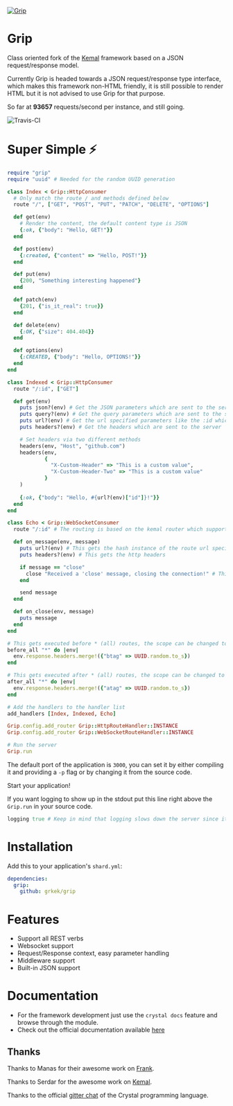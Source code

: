 
[![Grip](https://avatars0.githubusercontent.com/u/44188195?s=200&v=4)](https://github.com/grkek/grip)

# Grip

Class oriented fork of the [Kemal](https://kemalcr.com) framework based on a JSON request/response model.

Currently Grip is headed towards a JSON request/response type interface, which makes this framework non-HTML friendly, 
it is still possible to render HTML but it is not advised to use Grip for that purpose.

So far at **93657** requests/second per instance, and still going.

![Travis-CI](https://travis-ci.com/grkek/grip.svg?branch=master)

# Super Simple ⚡️

```ruby
require "grip"
require "uuid" # Needed for the random UUID generation

class Index < Grip::HttpConsumer
  # Only match the route / and methods defined below
  route "/", ["GET", "POST", "PUT", "PATCH", "DELETE", "OPTIONS"]

  def get(env)
    # Render the content, the default content type is JSON
    {:ok, {"body": "Hello, GET!"}}
  end

  def post(env)
    {:created, {"content" => "Hello, POST!"}}
  end

  def put(env)
    {200, "Something interesting happened"}
  end

  def patch(env)
    {201, {"is_it_real": true}}
  end

  def delete(env)
    {:OK, {"size": 404.404}}
  end

  def options(env)
    {:CREATED, {"body": "Hello, OPTIONS!"}}
  end
end

class Indexed < Grip::HttpConsumer
  route "/:id", ["GET"]

  def get(env)
    puts json?(env) # Get the JSON parameters which are sent to the server
    puts query?(env) # Get the query parameters which are sent to the server
    puts url?(env) # Get the url specified parameters like the :id which are sent to the server
    puts headers?(env) # Get the headers which are sent to the server

    # Set headers via two different methods
    headers(env, "Host", "github.com")
    headers(env, 
            {
              "X-Custom-Header" => "This is a custom value",
              "X-Custom-Header-Two" => "This is a custom value"
            }
    )
    
    {:ok, {"body": "Hello, #{url?(env)["id"]}!"}}
  end
end

class Echo < Grip::WebSocketConsumer
  route "/:id" # The routing is based on the kemal router which supports the same routing powers.

  def on_message(env, message)
    puts url?(env) # This gets the hash instance of the route url specified variables
    puts headers?(env) # This gets the http headers

    if message == "close"
      close "Received a 'close' message, closing the connection!" # This closes the connection
    end

    send message
  end

  def on_close(env, message)
    puts message
  end
end

# This gets executed before * (all) routes, the scope can be changed to a specific route
before_all "*" do |env|
  env.response.headers.merge!({"btag" => UUID.random.to_s})
end

# This gets executed after * (all) routes, the scope can be changed to a specific route
after_all "*" do |env|
  env.response.headers.merge!({"atag" => UUID.random.to_s})
end

# Add the handlers to the handler list
add_handlers [Index, Indexed, Echo]

Grip.config.add_router Grip::HttpRouteHandler::INSTANCE
Grip.config.add_router Grip::WebSocketRouteHandler::INSTANCE

# Run the server
Grip.run
```

The default port of the application is `3000`, 
you can set it by either compiling it and providing a `-p` flag or
by changing it from the source code.

Start your application!

If you want logging to show up in the stdout put this line right above the `Grip.run` in your source code.

```ruby
logging true # Keep in mind that logging slows down the server since it is an IO bound operation
```

# Installation

Add this to your application's `shard.yml`:

```yaml
dependencies:
  grip:
    github: grkek/grip
```

# Features

- Support all REST verbs
- Websocket support
- Request/Response context, easy parameter handling
- Middleware support
- Built-in JSON support

# Documentation

- For the framework development just use the `crystal docs` feature and browse through the module.
- Check out the official documentation available [here](https://github.com/grkek/grip/blob/master/DOCUMENTATION.md)

## Thanks

Thanks to Manas for their awesome work on [Frank](https://github.com/manastech/frank).

Thanks to Serdar for the awesome work on [Kemal](https://github.com/kemalcr/kemal).

Thanks to the official [gitter chat](https://gitter.im/crystal-lang/crystal#) of the Crystal programming language.
